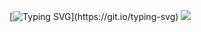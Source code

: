 [![Typing SVG](https://readme-typing-svg.herokuapp.com?font=Fira+Code&size=19&pause=1000&color=0EF700&multiline=true&width=435&lines=Hi!+I+am+a+Java+developer+from+Ukraine;Feel+free+to+check+my+Repositories!)](https://git.io/typing-svg)
[![](https://www.codewars.com/users/Dimitrius1011/badges/small)](https://www.codewars.com/users/Dimitrius1011/badges/small)

